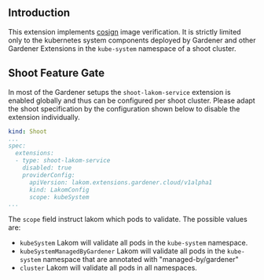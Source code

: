 ## Introduction
This extension implements [cosign](https://github.com/sigstore/cosign) image verification. It is strictly limited only to the kubernetes system components deployed by Gardener and other Gardener Extensions in the `kube-system` namespace of a shoot cluster.

## Shoot Feature Gate

In most of the Gardener setups the `shoot-lakom-service` extension is enabled globally and thus can be configured per shoot cluster. Please adapt the shoot specification by the configuration shown below to disable the extension individually.

```yaml
kind: Shoot
...
spec:
  extensions:
  - type: shoot-lakom-service
    disabled: true
    providerConfig:
      apiVersion: lakom.extensions.gardener.cloud/v1alpha1
      kind: LakomConfig
      scope: kubeSystem
...
```

The `scope` field instruct lakom which pods to validate. The possible values are:

- `kubeSystem`
Lakom will validate all pods in the `kube-system` namespace.
- `kubeSystemManagedByGardener`
Lakom will validate all pods in the `kube-system` namespace that are annotated with "managed-by/gardener"
- `cluster`
Lakom will validate all pods in all namespaces.

